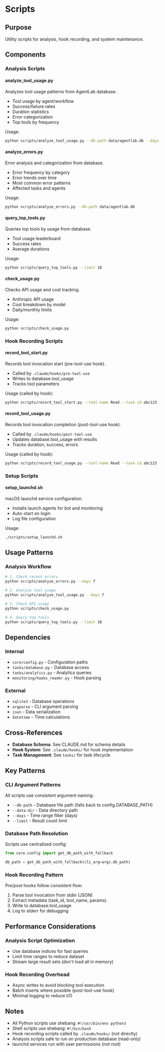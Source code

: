 # Scripts

## Purpose
Utility scripts for analysis, hook recording, and system maintenance.

## Components

### Analysis Scripts

#### analyze_tool_usage.py
Analyzes tool usage patterns from AgentLab database.
- Tool usage by agent/workflow
- Success/failure rates
- Duration statistics
- Error categorization
- Top tools by frequency

Usage:
```bash
python scripts/analyze_tool_usage.py --db-path data/agentlab.db --days 7
```

#### analyze_errors.py
Error analysis and categorization from database.
- Error frequency by category
- Error trends over time
- Most common error patterns
- Affected tasks and agents

Usage:
```bash
python scripts/analyze_errors.py --db-path data/agentlab.db
```

#### query_top_tools.py
Queries top tools by usage from database.
- Tool usage leaderboard
- Success rates
- Average durations

Usage:
```bash
python scripts/query_top_tools.py --limit 10
```

#### check_usage.py
Checks API usage and cost tracking.
- Anthropic API usage
- Cost breakdown by model
- Daily/monthly limits

Usage:
```bash
python scripts/check_usage.py
```

### Hook Recording Scripts

#### record_tool_start.py
Records tool invocation start (pre-tool-use hook).
- Called by `.claude/hooks/pre-tool-use`
- Writes to database.tool_usage
- Tracks tool parameters

Usage (called by hook):
```bash
python scripts/record_tool_start.py --tool-name Read --task-id abc123 --params '{"file_path": "/path/to/file"}'
```

#### record_tool_usage.py
Records tool invocation completion (post-tool-use hook).
- Called by `.claude/hooks/post-tool-use`
- Updates database.tool_usage with results
- Tracks duration, success, errors

Usage (called by hook):
```bash
python scripts/record_tool_usage.py --tool-name Read --task-id abc123 --success true --duration 150
```

### Setup Scripts

#### setup_launchd.sh
macOS launchd service configuration.
- Installs launch agents for bot and monitoring
- Auto-start on login
- Log file configuration

Usage:
```bash
./scripts/setup_launchd.sh
```

## Usage Patterns

### Analysis Workflow
```bash
# 1. Check recent errors
python scripts/analyze_errors.py --days 7

# 2. Analyze tool usage
python scripts/analyze_tool_usage.py --days 7

# 3. Check API usage
python scripts/check_usage.py

# 4. Query top tools
python scripts/query_top_tools.py --limit 10
```

## Dependencies

### Internal
- `core/config.py` - Configuration paths
- `tasks/database.py` - Database access
- `tasks/analytics.py` - Analytics queries
- `monitoring/hooks_reader.py` - Hook parsing

### External
- `sqlite3` - Database operations
- `argparse` - CLI argument parsing
- `json` - Data serialization
- `datetime` - Time calculations

## Cross-References

- **Database Schema**: See CLAUDE.md for schema details
- **Hook System**: See `.claude/hooks/` for hook implementation
- **Task Management**: See `tasks/` for task lifecycle

## Key Patterns

### CLI Argument Patterns
All scripts use consistent argument naming:
- `--db-path` - Database file path (falls back to config.DATABASE_PATH)
- `--data-dir` - Data directory path
- `--days` - Time range filter (days)
- `--limit` - Result count limit

### Database Path Resolution
Scripts use centralized config:
```python
from core.config import get_db_path_with_fallback

db_path = get_db_path_with_fallback(cli_arg=args.db_path)
```

### Hook Recording Pattern
Pre/post hooks follow consistent flow:
1. Parse tool invocation from stdin (JSON)
2. Extract metadata (task_id, tool_name, params)
3. Write to database.tool_usage
4. Log to stderr for debugging

## Performance Considerations

### Analysis Script Optimization
- Use database indices for fast queries
- Limit time ranges to reduce dataset
- Stream large result sets (don't load all in memory)

### Hook Recording Overhead
- Async writes to avoid blocking tool execution
- Batch inserts where possible (post-tool-use hook)
- Minimal logging to reduce I/O

## Notes

- All Python scripts use shebang: `#!/usr/bin/env python3`
- Shell scripts use shebang: `#!/bin/bash`
- Hook recording scripts called by `.claude/hooks/` (not directly)
- Analysis scripts safe to run on production database (read-only)
- launchd services run with user permissions (not root)
